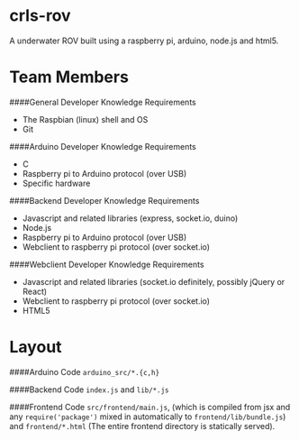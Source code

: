 crls-rov
========

A underwater ROV built using a raspberry pi, arduino, node.js and html5.

Team Members
============

####General Developer Knowledge Requirements
- The Raspbian (linux) shell and OS
- Git

####Arduino Developer Knowledge Requirements
- C
- Raspberry pi to Arduino protocol (over USB)
- Specific hardware

####Backend Developer Knowledge Requirements
- Javascript and related libraries (express, socket.io, duino)
- Node.js
- Raspberry pi to Arduino protocol (over USB)
- Webclient to raspberry pi protocol (over socket.io)

####Webclient Developer Knowledge Requirements
- Javascript and related libraries (socket.io definitely, possibly jQuery or React)
- Webclient to raspberry pi protocol (over socket.io)
- HTML5

Layout
======

####Arduino Code
`arduino_src/*.{c,h}`

####Backend Code
`index.js` and `lib/*.js`

####Frontend Code
`src/frontend/main.js`, (which is compiled from jsx and any `require('package')`
mixed in automatically to `frontend/lib/bundle.js`)
and `frontend/*.html` (The entire frontend directory is statically served).
